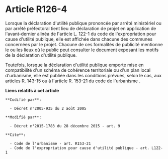 # Article R126-4

Lorsque la déclaration d'utilité publique prononcée par arrêté ministériel ou par arrêté préfectoral tient lieu de
déclaration de projet en application de l'avant-dernier alinéa de l'article L. 122-1 du code de l'expropriation pour cause
d'utilité publique, elle est affichée dans chacune des communes concernées par le projet. Chacune de ces formalités de
publicité mentionne le ou les lieux où le public peut consulter le document exposant les motifs de la déclaration d'utilité
publique. 

Toutefois, lorsque la déclaration d'utilité publique emporte mise en compatibilité d'un schéma de cohérence territoriale ou
d'un plan local d'urbanisme, elle est publiée dans les conditions prévues, selon le cas,                        aux articles
R. 143-15 ou à l'article R. 153-21 du code de l'urbanisme .

**Liens relatifs à cet article**

	**Codifié par**:

	  - Décret n°2005-935 du 2 août 2005

	**Modifié par**:

	  - Décret n°2015-1783 du 28 décembre 2015 - art. 9

	**Cite**:

	  - Code de l'urbanisme - art. R153-21
	  - Code de l'expropriation pour cause d'utilité publique - art. L122-1
